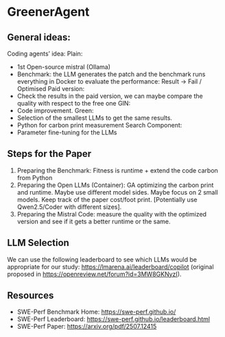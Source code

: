 # GreenerAgent

## General ideas:

Coding agents’ idea:
Plain:
-	1st Open-source mistral (Ollama)
-	Benchmark: the LLM generates the patch and the benchmark runs everything in Docker to evaluate the performance: Result -> Fail / Optimised
Paid version:
-	Check the results in the paid version, we can maybe compare the quality with respect to the free one
GIN:
-	Code improvement. 
Green:
-	Selection of the smallest LLMs to get the same results.
-	Python for carbon print measurement
Search Component:
-	Parameter fine-tuning for the LLMs

## Steps for the Paper

1)	Preparing the Benchmark: Fitness is runtime + extend the code carbon from Python
2)	Preparing the Open LLMs (Container): GA optimizing the carbon print and runtime. Maybe use different model sides. Maybe focus on 2 small models. Keep track of the paper cost/foot print.  [Potentially use Qwen2.5/Coder with different sizes].
3)	Preparing the Mistral Code: measure the quality with the optimized version and see if it gets a better runtime or the same.

## LLM Selection

We can use the following leaderboard to see which LLMs would be appropriate for our study: https://lmarena.ai/leaderboard/copilot (original proposed in https://openreview.net/forum?id=3MW8GKNyzI).

## Resources

- SWE-Perf Benchmark Home: https://swe-perf.github.io/
- SWE-Perf Leaderboard: https://swe-perf.github.io/leaderboard.html
- SWE-Perf Paper: https://arxiv.org/pdf/2507.12415
